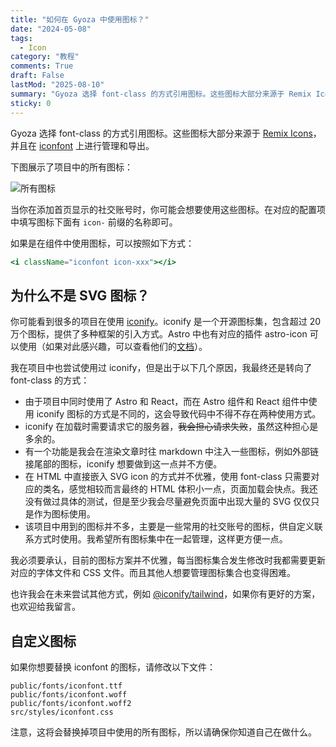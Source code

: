 ```yaml
---
title: "如何在 Gyoza 中使用图标？"
date: "2024-05-08"
tags:
  - Icon
category: "教程"
comments: True
draft: False
lastMod: "2025-08-10"
summary: "Gyoza 选择 font-class 的方式引用图标。这些图标大部分来源于 Remix Icons，并且在 iconfont 上进行管理和导出。"
sticky: 0
---
```

Gyoza 选择 font-class 的方式引用图标。这些图标大部分来源于 [Remix Icons](https://remixicon.com/)，并且在 [iconfont](https://www.iconfont.cn/) 上进行管理和导出。

下图展示了项目中的所有图标：

![所有图标](https://s2.loli.net/2024/05/08/mbdT5HqYMEajyRG.webp)

当你在添加首页显示的社交账号时，你可能会想要使用这些图标。在对应的配置项中填写图标下面有 `icon-` 前缀的名称即可。

如果是在组件中使用图标，可以按照如下方式：

```jsx
<i className="iconfont icon-xxx"></i>
```

## 为什么不是 SVG 图标？

你可能看到很多的项目在使用 [iconify](https://iconify.design/)。iconify 是一个开源图标集，包含超过 20 万个图标，提供了多种框架的引入方式。Astro 中也有对应的插件 astro-icon 可以使用（如果对此感兴趣，可以查看他们的[文档](https://github.com/natemoo-re/astro-icon)）。

我在项目中也尝试使用过 iconify，但是出于以下几个原因，我最终还是转向了 font-class 的方式：

- 由于项目中同时使用了 Astro 和 React，而在 Astro 组件和 React 组件中使用 iconify 图标的方式是不同的，这会导致代码中不得不存在两种使用方式。
- iconify 在加载时需要请求它的服务器，~~我会担心请求失败~~，虽然这种担心是多余的。
- 有一个功能是我会在渲染文章时往 markdown 中注入一些图标，例如外部链接尾部的图标，iconify 想要做到这一点并不方便。
- 在 HTML 中直接嵌入 SVG icon 的方式并不优雅，使用 font-class 只需要对应的类名，感觉相较而言最终的 HTML 体积小一点，页面加载会快点。我还没有做过具体的测试，但是至少我会尽量避免页面中出现大量的 SVG 仅仅只是作为图标使用。
- 该项目中用到的图标并不多，主要是一些常用的社交账号的图标，供自定义联系方式时使用。我希望所有图标集中在一起管理，这样更方便一点。

我必须要承认，目前的图标方案并不优雅，每当图标集合发生修改时我都需要更新对应的字体文件和 CSS 文件。而且其他人想要管理图标集合也变得困难。

也许我会在未来尝试其他方式，例如 [@iconify/tailwind](https://github.com/iconify/iconify/tree/main/plugins/tailwind)，如果你有更好的方案，也欢迎给我留言。

## 自定义图标

如果你想要替换 iconfont 的图标，请修改以下文件：

```text
public/fonts/iconfont.ttf
public/fonts/iconfont.woff
public/fonts/iconfont.woff2
src/styles/iconfont.css
```

注意，这将会替换掉项目中使用的所有图标，所以请确保你知道自己在做什么。